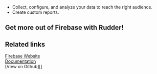 - Collect, configure, and analyze your data to reach the right audience.
- Create custom reports.

## Get more out of Firebase with Rudder!

## Related links

[Firebase Website][]  
[Documentation][]  
[View on Github][]

[//]: # "These are reference links used in the body of this note and get stripped out when the markdown processor does its job. There is no need to format nicely because it shouldn't be seen. Thanks SO - http://stackoverflow.com/questions/4823468/store-comments-in-markdown-syntax"
[Firebase website]: https://firebase.google.com/
[documentation]: https://docs.rudderstack.com/
